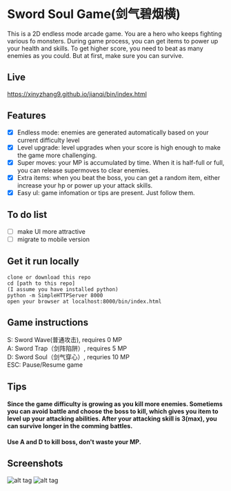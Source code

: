 # Sword Soul Game(剑气碧烟横)
This is a 2D endless mode arcade game. You are a hero who keeps fighting various fo monsters. 
During game process, you can get items to power up your health and skills. 
To get higher score, you need to beat as many enemies as you could. 
But at first, make sure you can survive.  
## Live
https://xinyzhang9.github.io/jianqi/bin/index.html
## Features
- [x] Endless mode: enemies are generated automatically based on your current difficulty level
- [x] Level upgrade: level upgrades when your score is high enough to make the game more challenging.
- [x] Super moves: your MP is accumulated by time. When it is half-full or full, you can release supermoves to clear enemies.
- [x] Extra items: when you beat the boss, you can get a random item, either increase your hp or power up your attack skills.
- [x] Easy uI: game infomation or tips are present. Just follow them.  

## To do list
- [ ] make UI more attractive
- [ ] migrate to mobile version  

## Get it run locally
```
clone or download this repo
cd [path to this repo]
(I assume you have installed python)
python -m SimpleHTTPServer 8000
open your browser at localhost:8000/bin/index.html
```
## Game instructions
S: Sword Wave(普通攻击), requires 0 MP    
A: Sword Trap（剑阵陷阱）, requires 5 MP  
D: Sword Soul（剑气穿心）, requries 10 MP  
ESC: Pause/Resume game  

## Tips
#### Since the game difficulty is growing as you kill more enemies. Sometiems you can avoid battle and choose the boss to kill, which gives you item to level up your attacking abilities. After your attacking skill is 3(max), you can survive longer in the comming battles.
#### Use A and D to kill boss, don't waste your MP.

## Screenshots
![alt tag](https://raw.githubusercontent.com/xinyzhang9/JianQi_Game/master/screen.png)
![alt tag](https://raw.githubusercontent.com/xinyzhang9/JianQi_Game/master/screen2.png)


